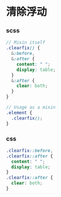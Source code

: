 清除浮动
====

### scss
```scss
// Mixin itself
.clearfix() {
  &:before,
  &:after {
    content: " ";
    display: table;
  }
  &:after {
    clear: both;
  }
}

// Usage as a mixin
.element {
  .clearfix();
}
```

### css
```css
.clearfix::before,
.clearfix::after {
  content: " ";
  display: table;
}
.clearfix::after {
  clear: both;
}
```
